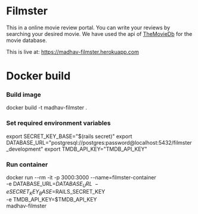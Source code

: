 # Filmster

This in a online movie review portal. You can write your reviews by searching your desired movie. We have used the api of [TheMovieDb](https://www.themoviedb.org/) for the movie database.

This is live at:
https://madhav-filmster.herokuapp.com


# Docker build

### Build image
docker build -t madhav-filmster .

### Set required environment variables
export SECRET_KEY_BASE="$(rails secret)"
export DATABASE_URL="postgresql://postgres:password@localhost:5432/filmster_development"
export TMDB_API_KEY="TMDB_API_KEY"

### Run container
docker run --rm -it -p 3000:3000 --name=filmster-container \
  -e DATABASE_URL=$DATABASE_URL \
  -e SECRET_KEY_BASE=$RAILS_SECRET_KEY \
  -e TMDB_API_KEY=$TMDB_API_KEY \
  madhav-filmster
